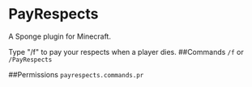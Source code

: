 # PayRespects
A Sponge plugin for Minecraft.

Type "/f" to pay your respects when a player dies.
##Commands
`/f` or `/PayRespects`

##Permissions
`payrespects.commands.pr`
